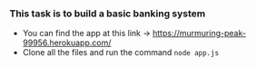 ### This task is to build a basic banking system
* You can find the app at this link -> https://murmuring-peak-99956.herokuapp.com/
* Clone all the files and run the command `node app.js`

